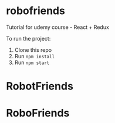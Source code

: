 # robofriends
Tutorial for udemy course - React + Redux

To run the project:

1. Clone this repo
2. Run `npm install`
3. Run `npm start`
# RobotFriends
# RoboFriends
